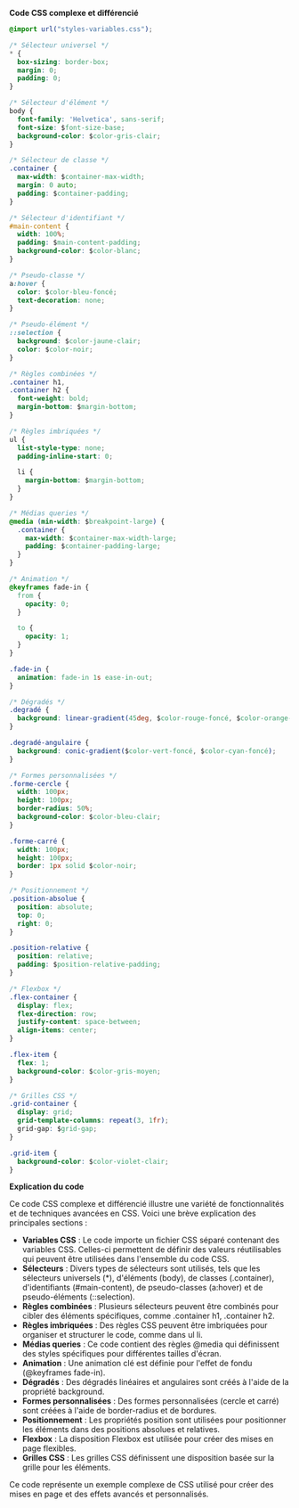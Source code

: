 **Code CSS complexe et différencié**

```css
@import url("styles-variables.css");

/* Sélecteur universel */
* {
  box-sizing: border-box;
  margin: 0;
  padding: 0;
}

/* Sélecteur d'élément */
body {
  font-family: 'Helvetica', sans-serif;
  font-size: $font-size-base;
  background-color: $color-gris-clair;
}

/* Sélecteur de classe */
.container {
  max-width: $container-max-width;
  margin: 0 auto;
  padding: $container-padding;
}

/* Sélecteur d'identifiant */
#main-content {
  width: 100%;
  padding: $main-content-padding;
  background-color: $color-blanc;
}

/* Pseudo-classe */
a:hover {
  color: $color-bleu-foncé;
  text-decoration: none;
}

/* Pseudo-élément */
::selection {
  background: $color-jaune-clair;
  color: $color-noir;
}

/* Règles combinées */
.container h1,
.container h2 {
  font-weight: bold;
  margin-bottom: $margin-bottom;
}

/* Règles imbriquées */
ul {
  list-style-type: none;
  padding-inline-start: 0;

  li {
    margin-bottom: $margin-bottom;
  }
}

/* Médias queries */
@media (min-width: $breakpoint-large) {
  .container {
    max-width: $container-max-width-large;
    padding: $container-padding-large;
  }
}

/* Animation */
@keyframes fade-in {
  from {
    opacity: 0;
  }

  to {
    opacity: 1;
  }
}

.fade-in {
  animation: fade-in 1s ease-in-out;
}

/* Dégradés */
.degradé {
  background: linear-gradient(45deg, $color-rouge-foncé, $color-orange-foncé);
}

.degradé-angulaire {
  background: conic-gradient($color-vert-foncé, $color-cyan-foncé);
}

/* Formes personnalisées */
.forme-cercle {
  width: 100px;
  height: 100px;
  border-radius: 50%;
  background-color: $color-bleu-clair;
}

.forme-carré {
  width: 100px;
  height: 100px;
  border: 1px solid $color-noir;
}

/* Positionnement */
.position-absolue {
  position: absolute;
  top: 0;
  right: 0;
}

.position-relative {
  position: relative;
  padding: $position-relative-padding;
}

/* Flexbox */
.flex-container {
  display: flex;
  flex-direction: row;
  justify-content: space-between;
  align-items: center;
}

.flex-item {
  flex: 1;
  background-color: $color-gris-moyen;
}

/* Grilles CSS */
.grid-container {
  display: grid;
  grid-template-columns: repeat(3, 1fr);
  grid-gap: $grid-gap;
}

.grid-item {
  background-color: $color-violet-clair;
}
```

**Explication du code**

Ce code CSS complexe et différencié illustre une variété de fonctionnalités et de techniques avancées en CSS. Voici une brève explication des principales sections :

* **Variables CSS** : Le code importe un fichier CSS séparé contenant des variables CSS. Celles-ci permettent de définir des valeurs réutilisables qui peuvent être utilisées dans l'ensemble du code CSS.
* **Sélecteurs** : Divers types de sélecteurs sont utilisés, tels que les sélecteurs universels (*), d'éléments (body), de classes (.container), d'identifiants (#main-content), de pseudo-classes (a:hover) et de pseudo-éléments (::selection).
* **Règles combinées** : Plusieurs sélecteurs peuvent être combinés pour cibler des éléments spécifiques, comme .container h1, .container h2.
* **Règles imbriquées** : Des règles CSS peuvent être imbriquées pour organiser et structurer le code, comme dans ul li.
* **Médias queries** : Ce code contient des règles @media qui définissent des styles spécifiques pour différentes tailles d'écran.
* **Animation** : Une animation clé est définie pour l'effet de fondu (@keyframes fade-in).
* **Dégradés** : Des dégradés linéaires et angulaires sont créés à l'aide de la propriété background.
* **Formes personnalisées** : Des formes personnalisées (cercle et carré) sont créées à l'aide de border-radius et de bordures.
* **Positionnement** : Les propriétés position sont utilisées pour positionner les éléments dans des positions absolues et relatives.
* **Flexbox** : La disposition Flexbox est utilisée pour créer des mises en page flexibles.
* **Grilles CSS** : Les grilles CSS définissent une disposition basée sur la grille pour les éléments.

Ce code représente un exemple complexe de CSS utilisé pour créer des mises en page et des effets avancés et personnalisés.